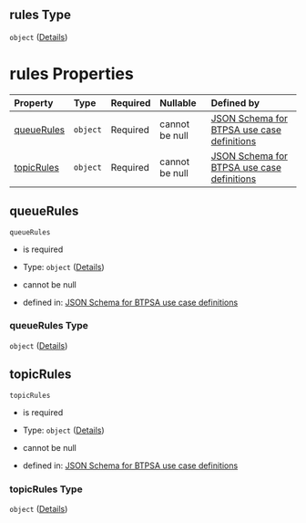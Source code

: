 ## rules Type

`object` ([Details](btpsa-usecase-properties-services-items-allof-1-then-allof-39-then-allof-0-then-properties-parameters-properties-rules.md))

# rules Properties

| Property                  | Type     | Required | Nullable       | Defined by                                                                                                                                                                                                                                                                                                                                |
| :------------------------ | :------- | :------- | :------------- | :---------------------------------------------------------------------------------------------------------------------------------------------------------------------------------------------------------------------------------------------------------------------------------------------------------------------------------------- |
| [queueRules](#queuerules) | `object` | Required | cannot be null | [JSON Schema for BTPSA use case definitions](btpsa-usecase-properties-services-items-allof-1-then-allof-39-then-allof-0-then-properties-parameters-properties-rules-properties-queuerules.md "undefined#/properties/services/items/allOf/1/then/allOf/39/then/allOf/0/then/properties/parameters/properties/rules/properties/queueRules") |
| [topicRules](#topicrules) | `object` | Required | cannot be null | [JSON Schema for BTPSA use case definitions](btpsa-usecase-properties-services-items-allof-1-then-allof-39-then-allof-0-then-properties-parameters-properties-rules-properties-topicrules.md "undefined#/properties/services/items/allOf/1/then/allOf/39/then/allOf/0/then/properties/parameters/properties/rules/properties/topicRules") |

## queueRules



`queueRules`

*   is required

*   Type: `object` ([Details](btpsa-usecase-properties-services-items-allof-1-then-allof-39-then-allof-0-then-properties-parameters-properties-rules-properties-queuerules.md))

*   cannot be null

*   defined in: [JSON Schema for BTPSA use case definitions](btpsa-usecase-properties-services-items-allof-1-then-allof-39-then-allof-0-then-properties-parameters-properties-rules-properties-queuerules.md "undefined#/properties/services/items/allOf/1/then/allOf/39/then/allOf/0/then/properties/parameters/properties/rules/properties/queueRules")

### queueRules Type

`object` ([Details](btpsa-usecase-properties-services-items-allof-1-then-allof-39-then-allof-0-then-properties-parameters-properties-rules-properties-queuerules.md))

## topicRules



`topicRules`

*   is required

*   Type: `object` ([Details](btpsa-usecase-properties-services-items-allof-1-then-allof-39-then-allof-0-then-properties-parameters-properties-rules-properties-topicrules.md))

*   cannot be null

*   defined in: [JSON Schema for BTPSA use case definitions](btpsa-usecase-properties-services-items-allof-1-then-allof-39-then-allof-0-then-properties-parameters-properties-rules-properties-topicrules.md "undefined#/properties/services/items/allOf/1/then/allOf/39/then/allOf/0/then/properties/parameters/properties/rules/properties/topicRules")

### topicRules Type

`object` ([Details](btpsa-usecase-properties-services-items-allof-1-then-allof-39-then-allof-0-then-properties-parameters-properties-rules-properties-topicrules.md))

